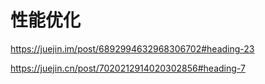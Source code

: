 # 性能优化

<https://juejin.im/post/6892994632968306702#heading-23>

<https://juejin.cn/post/7020212914020302856#heading-7>
